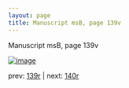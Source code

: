 ```yaml
---
layout: page
title: Manuscript msB, page 139v
---
```


Manuscript msB, page 139v

[![image](http://www.homermultitext.org/iipsrv?OBJ=IIP,1.0&FIF=/project/homer/pyramidal/deepzoom/hmt/vbbifolio/v1/vb_139v_140r.tif&WID=100&CVT=JPEG)](http://www.homermultitext.org/ict2/?urn=urn:cite2:hmt:vbbifolio.v1:vb_139v_140r)

prev:  [139r](../139r) | next:  [140r](../140r)

